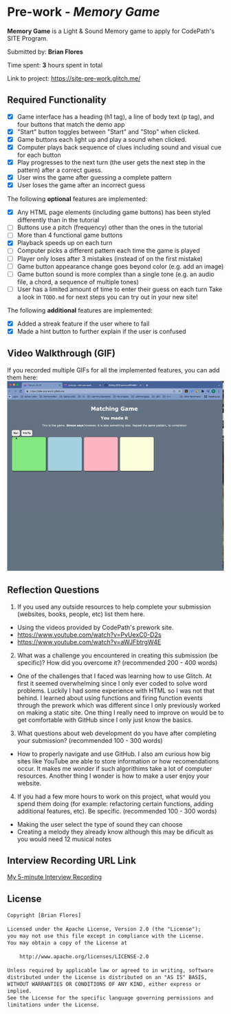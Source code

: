 # Pre-work - *Memory Game*

**Memory Game** is a Light & Sound Memory game to apply for CodePath's SITE Program. 


Submitted by: **Brian Flores**


Time spent: **3** hours spent in total

Link to project: https://site-pre-work.glitch.me/

## Required Functionality

* [X] Game interface has a heading (h1 tag), a line of body text (p tag), and four buttons that match the demo app
* [X] "Start" button toggles between "Start" and "Stop" when clicked. 
* [X] Game buttons each light up and play a sound when clicked. 
* [X] Computer plays back sequence of clues including sound and visual cue for each button
* [X] Play progresses to the next turn (the user gets the next step in the pattern) after a correct guess. 
* [X] User wins the game after guessing a complete pattern
* [X] User loses the game after an incorrect guess

The following **optional** features are implemented:


* [X] Any HTML page elements (including game buttons) has been styled differently than in the tutorial
* [ ] Buttons use a pitch (frequency) other than the ones in the tutorial
* [ ] More than 4 functional game buttons
* [X] Playback speeds up on each turn
* [ ] Computer picks a different pattern each time the game is played
* [ ] Player only loses after 3 mistakes (instead of on the first mistake)
* [ ] Game button appearance change goes beyond color (e.g. add an image)
* [ ] Game button sound is more complex than a single tone (e.g. an audio file, a chord, a sequence of multiple tones)
* [ ] User has a limited amount of time to enter their guess on each turn
Take a look in `TODO.md` for next steps you can try out in your new site!

The following **additional** features are implemented:
- [X] Added a streak feature if the user where to fail
- [X] Made a hint button to further explain if the user is confused

## Video Walkthrough (GIF)

If you recorded multiple GIFs for all the implemented features, you can add them here:
<br>
<img src="https://github.com/Distorted-Dundar/SITE-prework/blob/05464d0aa91505fd8f85fd3953e67975b2ef45e7/SITEprework.gif" width=800><br>



## Reflection Questions
1. If you used any outside resources to help complete your submission (websites, books, people, etc) list them here. 
- Using the videos provided by CodePath's prework site.
-  https://www.youtube.com/watch?v=PvUexC0-D2s
-  https://www.youtube.com/watch?v=aWJFbtrgW4E

2. What was a challenge you encountered in creating this submission (be specific)? How did you overcome it? (recommended 200 - 400 words) 
- One of the challenges that I faced was learning how to use Glitch. At first it seemed overwhelming since I only ever coded to solve word problems. Luckily I had some experience with HTML so I was not that behind. I learned about using functions and firing function events through the prework which was different since I only previously worked on making a static site. One thing I really need to improve on would be to get comfortable with GitHub since I only just know the basics.

3. What questions about web development do you have after completing your submission? (recommended 100 - 300 words) 
- How to properly navigate and use GitHub. I also am curious how big sites like YouTube are able to store information or how recomendations occur. It makes me wonder if such algorithims take a lot of computer resources. Another thing I wonder is how to make a user enjoy your website. 

4. If you had a few more hours to work on this project, what would you spend them doing (for example: refactoring certain functions, adding additional features, etc). Be specific. (recommended 100 - 300 words) 
- Making the user select the type of sound they can choose
- Creating a melody they already know although this may be dificult as you would need 12 musical notes



## Interview Recording URL Link

[My 5-minute Interview Recording](your-link-here)


## License

    Copyright [Brian Flores]

    Licensed under the Apache License, Version 2.0 (the "License");
    you may not use this file except in compliance with the License.
    You may obtain a copy of the License at

        http://www.apache.org/licenses/LICENSE-2.0

    Unless required by applicable law or agreed to in writing, software
    distributed under the License is distributed on an "AS IS" BASIS,
    WITHOUT WARRANTIES OR CONDITIONS OF ANY KIND, either express or implied.
    See the License for the specific language governing permissions and
    limitations under the License.

